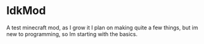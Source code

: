# IdkMod
A test minecraft mod, as I grow it I plan on making quite a few things, but im new to programming, so Im starting with the basics.
